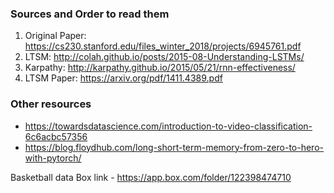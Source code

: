 ### Sources and Order to read them
1) Original Paper: https://cs230.stanford.edu/files_winter_2018/projects/6945761.pdf
2) LTSM: http://colah.github.io/posts/2015-08-Understanding-LSTMs/
3) Karpathy: http://karpathy.github.io/2015/05/21/rnn-effectiveness/
4) LTSM Paper: https://arxiv.org/pdf/1411.4389.pdf

### Other resources
- https://towardsdatascience.com/introduction-to-video-classification-6c6acbc57356
- https://blog.floydhub.com/long-short-term-memory-from-zero-to-hero-with-pytorch/

Basketball data Box link - https://app.box.com/folder/122398474710
